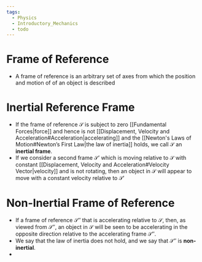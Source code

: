 ```yaml
---
tags:
  - Physics
  - Introductory_Mechanics
  - todo
---
```

# Frame of Reference 
- A frame of reference is an arbitrary set of axes from which the position and motion of of an object is described 
# Inertial Reference Frame
- If the frame of reference $\mathcal{S}$ is subject to zero [[Fundamental Forces|force]] and hence is not [[Displacement, Velocity and Acceleration#Acceleration|accelerating]] and the [[Newton's Laws of Motion#Newton’s First Law|the law of inertia]] holds, we call $\mathcal{S}$ an **inertial frame**.
- If we consider a second frame $\mathcal{S'}$ which is moving relative to $\mathcal{S}$ with constant [[Displacement, Velocity and Acceleration#Velocity Vector|velocity]] and is not rotating, then an object in $\mathcal{S}$  will appear to move with a constant velocity relative to $\mathcal{S}'$ 
# Non-Inertial Frame of Reference
- If a frame of reference $\mathcal{S}''$ that is accelerating relative to $\mathcal{S}$, then, as viewed from $\mathcal{S}''$, an object in $\mathcal{S}$ will be seen to be accelerating in the opposite direction relative to the accelerating frame $\mathcal{S}''$.
- We say that the law of inertia does not hold, and we say that $\mathcal{S}''$ is **non-inertial**.
- 